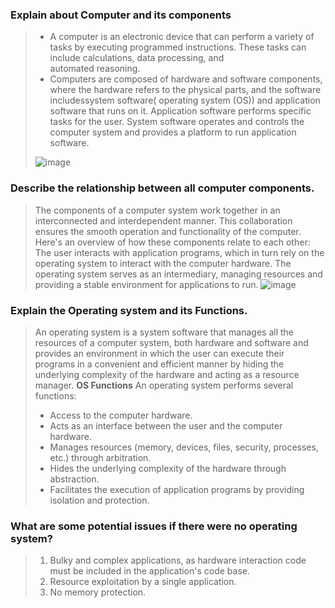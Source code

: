

### Explain about Computer and its components 
> - A computer is an electronic device that can perform a variety of tasks by executing programmed instructions. These tasks can include calculations, data processing, and  
> automated reasoning.
> - Computers are composed of hardware and software components, where the hardware refers to the physical parts, and the software includessystem software( operating system (OS))  and application software that runs on it.
> Application software performs specific tasks for the user.
> System software operates and controls the computer system and provides a platform to run application software.
>
>  ![image](https://github.com/user-attachments/assets/1f664c92-843c-417f-bd81-9cac50091729)

### Describe the relationship between all computer components.
>The components of a computer system work together in an interconnected and interdependent manner. This collaboration ensures the smooth operation and functionality of the computer. Here's an overview of how these components relate to each other:
> The user interacts with application programs, which in turn rely on the operating system to interact with the computer hardware. The operating system serves as an intermediary, managing resources and providing a stable environment for applications to run.
> ![image](https://github.com/user-attachments/assets/376bf0ea-dde3-4441-8456-a332c0e063c5)


### Explain the Operating system and its Functions.
> An operating system is a system software that manages all the resources of a computer system, both hardware and software and provides an environment in which the user can execute their programs in a convenient and efficient manner by hiding the underlying complexity of the hardware and acting as a resource manager.
> **OS Functions**
> An operating system performs several functions:
> - Access to the computer hardware.
> - Acts as an interface between the user and the computer hardware.
> - Manages resources (memory, devices, files, security, processes, etc.) through arbitration.
> - Hides the underlying complexity of the hardware through abstraction.
> - Facilitates the execution of application programs by providing isolation and protection.

### What are some potential issues if there were no operating system?
> 1. Bulky and complex applications, as hardware interaction code must be included in the application's code base.
> 2. Resource exploitation by a single application.
> 3. No memory protection.



